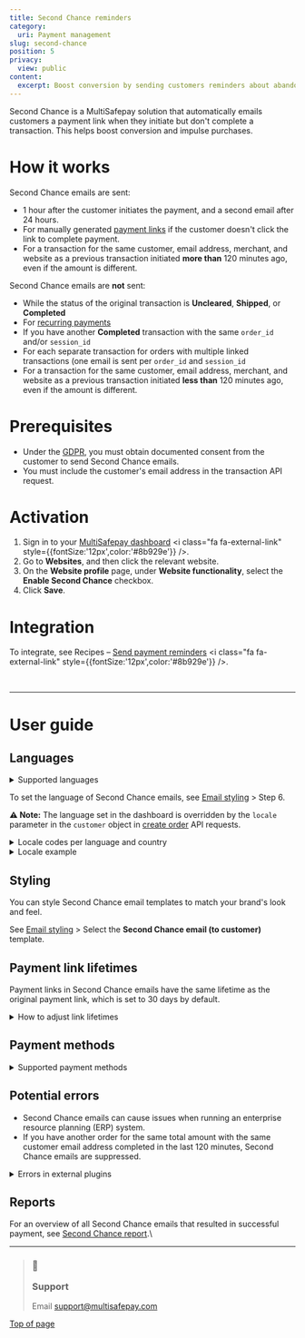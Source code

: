 ```yaml
---
title: Second Chance reminders
category:
  uri: Payment management
slug: second-chance
position: 5
privacy:
  view: public
content:
  excerpt: Boost conversion by sending customers reminders about abandoned payments.
---
```

Second Chance is a MultiSafepay solution that automatically emails customers a payment link when they initiate but don't complete a transaction. This helps boost <Glossary>conversion</Glossary> and impulse purchases.

# How it works

Second Chance emails are sent:

* 1 hour after the customer initiates the payment, and a second email after 24 hours.
* For manually generated [payment links](/docs/payment-links/) if the customer doesn't click the link to complete payment.
* For a transaction for the same customer, email address, merchant, and website as a previous transaction initiated **more than** 120 minutes ago, even if the amount is different.

Second Chance emails are **not** sent:

* While the status of the original transaction is **Uncleared**, **Shipped**, or **Completed**
* For [recurring payments](/docs/recurring-payments/)
* If you have another **Completed** transaction with the same `order_id` and/or `session_id`
* For each separate transaction for orders with multiple linked transactions (one email is sent per `order_id` and `session_id`
* For a transaction for the same customer, email address, merchant, and website as a previous transaction initiated **less than** 120 minutes ago, even if the amount is different.

# Prerequisites

* Under the [GDPR](/docs/gdpr/), you must obtain documented consent from the customer to send Second Chance emails.
* You must include the customer's email address in the transaction API request.

# Activation

1. Sign in to your <a href="https://merchant.multisafepay.com" target="_blank">MultiSafepay dashboard</a> <i class="fa fa-external-link" style={{fontSize:'12px',color:'#8b929e'}} />.
2. Go to **Websites**, and then click the relevant website.
3. On the **Website profile** page, under **Website functionality**, select the **Enable Second Chance** checkbox.
4. Click **Save**.

# Integration

To integrate, see Recipes – <a href="https://docs.multisafepay.com/recipes/send-payment-reminders" target="_blank">Send payment reminders</a> <i class="fa fa-external-link" style={{fontSize:'12px',color:'#8b929e'}} />.

<br />

***

# User guide

## Languages

<details id="supported-languages">
  <summary>Supported languages</summary>

  <br />

  * Dutch
  * English
  * French
  * German
  * Italian
  * Spanish
</details>

To set the language of Second Chance emails, see [Email styling](/docs/email-styling/) > Step 6.

**⚠️ Note:** The language set in the dashboard is overridden by the `locale` parameter in the `customer` object in [create order](/reference/createorder/) API requests.

<details id="locale-codes">
  <summary>Locale codes per language and country</summary>

  <br />

  | Code   | Language & country  |
  | ------ | ------------------- |
  | cs\_CZ | Czech               |
  | de\_AT | German (Austria)    |
  | de\_DE | German (Germany)    |
  | en\_US | American English    |
  | fi\_FI | Finnish             |
  | fr\_BE | French (Belgium)    |
  | fr\_FR | French (France)     |
  | it\_IT | Italian             |
  | nl\_BE | Dutch (Belgium)     |
  | nl\_NL | Dutch (Netherlands) |
  | pl\_PL | Polish              |
  | es\_ES | Spanish             |
  | sv\_SE | Swedish             |
  | zh\_CN | Chinese             |
</details>

<details id="locale-example">
  <summary>Locale example</summary>

  <br />

  ```json
  {
    "customer": {
      "first_name": "John",
      "last_name": "Doe",
      "house_number": "39",
      "address1": "Kraanspoor",
      "address2": "",
      "city": "Amsterdam",
      "zip_code": "1033 SC",
      "state": "Noord-Holland",
      "country": "NL",
      "locale": "nl_NL", // Set the language and country code
      "phone": "0208500500",
      "email": "example@multisafepay.com",
      "gender": "M",
      "birthday": "1980-12-31",
      "user_agent": "Mozilla/5.0 (Windows NT 6.3; WOW64) AppleWebKit/537.36 (KHTML, like Gecko) Chrome/38.0.2125.111 Safari/537.36",
      "referrer": "http://test.com",
      "ip_address": "123.123.123.123",
      "forwarded_ip": "",
      "reference": ""
    }
  }
  ```
</details>

## Styling

You can style Second Chance email templates to match your brand's look and feel.

See [Email styling](/docs/email-styling/) > Select the **Second Chance email (to customer)** template.

## Payment link lifetimes

Payment links in Second Chance emails have the same lifetime as the original payment link, which is set to 30 days by default.

<details id="how-to-adjust-link-lifetimes">
  <summary>How to adjust link lifetimes</summary>

  <br />

  To set or adjust the lifetime of a payment link, see API reference – [Create order](/reference/createorder/): `days_active` parameter.

  **⚠️ Note:** This is different to [transaction expiration times per payment method](/reference/transaction-expiration/).

  This only applies to certain payment methods:

  | Adjustable                            | Non-adjustable                                                       |
  | ------------------------------------- | -------------------------------------------------------------------- |
  | Banking methods, except direct debits | Direct debits                                                        |
  | Gift cards                            | Edenred, Paysafecard                                                 |
  | Wallets                               | PayPal – Links are valid for 14 days. The lifetime is set by PayPal. |
</details>

## Payment methods

<details id="supported-payment-methods">
  <summary>Supported payment methods</summary>

  <br />

  Most payment methods are supported, **except for**:

  * [Bank transfer](/docs/bank-transfer/)
  * [E-Invoicing](/docs/e-invoicing/)
  * [PayPal](/docs/paypal/)
  * [Direct debit](/docs/direct-debit/)
  * [Pay After Delivery](/docs/pay-after-delivery/)
</details>

## Potential errors

* Second Chance emails can cause issues when running an enterprise resource planning (ERP) system.
* If you have another <Glossary>order</Glossary> for the same total amount with the same customer email address completed in the last 120 minutes, Second Chance emails are suppressed.

<details id="errors-in-external-plugins">
  <summary>Errors in external plugins</summary>

  <br />

  Second Chance emails can create conflicts with external warehouse systems. In some cases, this can be resolved using a cron job. However, this is not always a stable solution.

  For example, when a customer cancels an <Glossary>order</Glossary> in the webshop, they can still pay for it using Second Chance within 30 days or a specified time frame. For more information, see API reference – [Create order](/reference/createorder/) > `days_active` parameter.

  If a cancelled order is subsequently paid for, MultiSafepay reopens the order in the webshop. A warehouse system may have already released the reservation on the order when it received **Cancelled** status, or may consider the **Cancelled** status permanent. As result, the items the customer ordered may no longer be available or in stock.
</details>

## Reports

For an overview of all Second Chance emails that resulted in successful payment, see [Second Chance report](/docs/reports#second-chance-report).\ <br />

***

<blockquote class="callout callout_info">
  <h3 class="callout-heading false">
    <span class="callout-icon">💬</span>
    <p>Support</p>
  </h3>

  <p>Email <a href="mailto:support@multisafepay.com">support@multisafepay.com</a></p>
</blockquote>

[Top of page](#)
